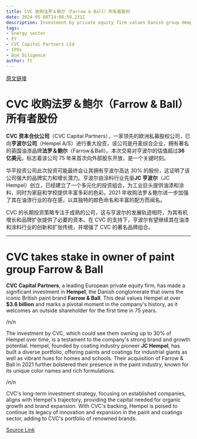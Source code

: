 ```yaml
---
title: CVC 收购法罗＆鲍尔（Farrow & Ball）所有者股份
date: 2024-05-08T14:08:59.231Z
description: Investment by private equity firm values Danish group Hempel at more than $3.6bn
tags: 
- Energy sector
- EY
- CVC Capital Partners Ltd
- IPOs
- Due Diligence
author: ft
---
```


[原文链接](https://ft.com/content/70454180-ca8b-4b9e-ad84-e63a8d28abde)

# CVC 收购法罗＆鲍尔（Farrow & Ball）所有者股份 

**CVC 资本合伙公司**（CVC Capital Partners），一家领先的欧洲私募股权公司，已向**亨波尔公司**（Hempel A/S）进行重大投资，该公司是丹麦综合企业，拥有著名的英国油漆品牌**法罗＆鲍尔**（Farrow＆Ball）。本次交易对亨波尔的估值超过**36 亿美元**，标志着该公司 75 年来首次向外部股东开放，是一个关键时刻。 

华平投资公司此次投资可能最终会让其拥有亨波尔高达 30% 的股份，这证明了该公司强大的品牌实力和增长潜力。亨波尔由涂料行业先驱**JC 亨波尔**（JC Hempel）创立，已经建立了一个多元化的投资组合，为工业巨头提供油漆和涂料，同时为家庭和学校提供丰富多彩的色彩。2021 年收购法罗＆鲍尔进一步加强了其在油漆行业的存在感，以其独特的颜色命名和丰富的配方而闻名。 

CVC 的长期投资策略专注于成熟的公司，这与亨波尔的发展轨迹相符，为其有机增长和品牌扩张提供了必要的资本。在 CVC 的支持下，亨波尔有望继续其在油漆和涂料行业的创新和扩张传统，并增强了 CVC 的著名品牌组合。

---

# CVC takes stake in owner of paint group Farrow & Ball 

**CVC Capital Partners**, a leading European private equity firm, has made a significant investment in **Hempel**, the Danish conglomerate that owns the iconic British paint brand **Farrow & Ball**. This deal values Hempel at over **$3.6 billion** and marks a pivotal moment in the company's history, as it welcomes an outside shareholder for the first time in 75 years. 

/n/n

The investment by CVC, which could see them owning up to 30% of Hempel over time, is a testament to the company's strong brand and growth potential. Hempel, founded by coating industry pioneer **JC Hempel**, has built a diverse portfolio, offering paints and coatings for industrial giants as well as vibrant hues for homes and schools. Their acquisition of Farrow & Ball in 2021 further bolstered their presence in the paint industry, known for its unique color names and rich formulations. 

/n/n

CVC's long-term investment strategy, focusing on established companies, aligns with Hempel's trajectory, providing the capital needed for organic growth and brand expansion. With CVC's backing, Hempel is poised to continue its legacy of innovation and expansion in the paint and coatings sector, adding to CVC's portfolio of renowned brands.

[Source Link](https://ft.com/content/70454180-ca8b-4b9e-ad84-e63a8d28abde)

